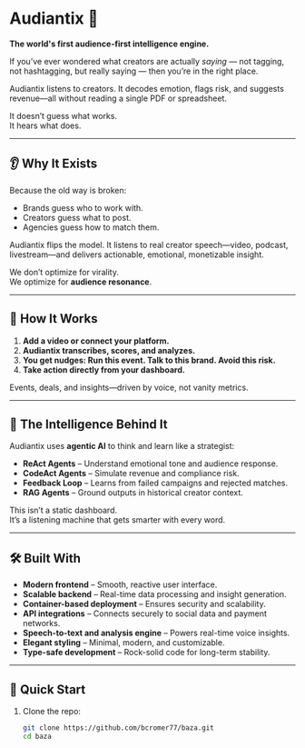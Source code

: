 # Audiantix 🚀

**The world's first audience-first intelligence engine.**

If you’ve ever wondered what creators are actually *saying* — not tagging, not hashtagging, but really saying — then you’re in the right place.

Audiantix listens to creators. It decodes emotion, flags risk, and suggests revenue—all without reading a single PDF or spreadsheet.

It doesn’t guess what works.  
It hears what does.

---

## 👂 Why It Exists

Because the old way is broken:

- Brands guess who to work with.  
- Creators guess what to post.  
- Agencies guess how to match them.  

Audiantix flips the model. It listens to real creator speech—video, podcast, livestream—and delivers actionable, emotional, monetizable insight.

We don’t optimize for virality.  
We optimize for **audience resonance**.

---

## 🔁 How It Works

1. **Add a video or connect your platform.**  
2. **Audiantix transcribes, scores, and analyzes.**  
3. **You get nudges: Run this event. Talk to this brand. Avoid this risk.**  
4. **Take action directly from your dashboard.**

Events, deals, and insights—driven by voice, not vanity metrics.

---

## 🧠 The Intelligence Behind It

Audiantix uses **agentic AI** to think and learn like a strategist:

- **ReAct Agents** – Understand emotional tone and audience response.  
- **CodeAct Agents** – Simulate revenue and compliance risk.  
- **Feedback Loop** – Learns from failed campaigns and rejected matches.  
- **RAG Agents** – Ground outputs in historical creator context.

This isn’t a static dashboard.  
It’s a listening machine that gets smarter with every word.

---

## 🛠️ Built With

- **Modern frontend** – Smooth, reactive user interface.  
- **Scalable backend** – Real-time data processing and insight generation.  
- **Container-based deployment** – Ensures security and scalability.  
- **API integrations** – Connects securely to social data and payment networks.  
- **Speech-to-text and analysis engine** – Powers real-time voice insights.  
- **Elegant styling** – Minimal, modern, and customizable.  
- **Type-safe development** – Rock-solid code for long-term stability.

---

## 🚀 Quick Start

1. Clone the repo:  
   ```bash
   git clone https://github.com/bcromer77/baza.git
   cd baza

